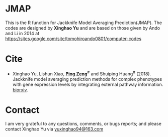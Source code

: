 # JMAP
This is the R function for Jackknife Model Averaging Prediction(JMAP). The codes are designed by **Xinghao Yu** and are based on those given by Ando and Li in 2014 at https://sites.google.com/site/tomohiroando0801/computer-codes

# Cite
+ Xinghao Yu, Lishun Xiao, [**Ping Zeng**](https://github.com/biostatpzeng)<sup>#</sup> and Shuiping Huang<sup>#</sup> (2018). Jackknife model averaging prediction methods for complex phenotypes with gene expression levels by integrating external pathway information. [biorxiv](https://www.biorxiv.org/content/early/2018/10/19/447706).


# Contact
I am very grateful to any questions, comments, or bugs reports; and please contact Xinghao Yu via yuxinghao94@163.com
